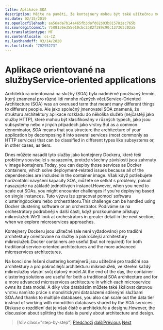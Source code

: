 ```yaml
---
title: Aplikace SOA
description: Mějte na paměti, že kontejnery mohou být také užitečnou možností nasazení pro aplikace SOA.
ms.date: 02/15/2019
ms.openlocfilehash: aa56ada7b14a465fb3dafd02b03b815782ac765b
ms.sourcegitcommit: 7588136e355e10cbc2582f389c90c127363c02a5
ms.translationtype: MT
ms.contentlocale: cs-CZ
ms.lasthandoff: 03/14/2020
ms.locfileid: "70295273"
---
```

# <a name="service-oriented-applications"></a><span data-ttu-id="18e1c-103">Aplikace orientované na služby</span><span class="sxs-lookup"><span data-stu-id="18e1c-103">Service-oriented applications</span></span>

<span data-ttu-id="18e1c-104">Architektura orientovaná na služby (SOA) byla nadměrně používaný termín, který znamenal pro různé lidi mnoho různých věcí.</span><span class="sxs-lookup"><span data-stu-id="18e1c-104">Service-Oriented Architecture (SOA) was an overused term that meant many different things to different people.</span></span> <span data-ttu-id="18e1c-105">Ale jako společný jmenovatel SOA znamená, že strukturu architektury aplikace rozkladu do několika služeb (nejčastěji jako služby HTTP), které mohou být klasifikovány v různých typech, jako jsou subsystémy nebo v jiných případech jako vrstvy.</span><span class="sxs-lookup"><span data-stu-id="18e1c-105">But as a common denominator, SOA means that you structure the architecture of your application by decomposing it into several services (most commonly as HTTP services) that can be classified in different types like subsystems or, in other cases, as tiers.</span></span>

<span data-ttu-id="18e1c-106">Dnes můžete nasadit tyto služby jako kontejnery Dockeru, které řeší problémy související s nasazením, protože všechny závislosti jsou zahrnuty v image kontejneru.</span><span class="sxs-lookup"><span data-stu-id="18e1c-106">Today, you can deploy those services as Docker containers, which solve deployment-related issues because all of the dependencies are included in the container image.</span></span> <span data-ttu-id="18e1c-107">Však když potřebujete horizontální navýšení kapacity SOA, můžete se setkat s problémy, pokud nasazujete na základě jednotlivých instancí.</span><span class="sxs-lookup"><span data-stu-id="18e1c-107">However, when you need to scale out SOAs, you might encounter challenges if you're deploying based on single instances.</span></span> <span data-ttu-id="18e1c-108">Tuto výzvu lze zpracovat pomocí softwaru clusteringdockeru nebo orchestrátoru.</span><span class="sxs-lookup"><span data-stu-id="18e1c-108">This challenge can be handled using Docker clustering software or an orchestrator.</span></span> <span data-ttu-id="18e1c-109">Podíváme se na orchestrátory podrobněji v další části, když prozkoumáme přístupy mikroslužeb.</span><span class="sxs-lookup"><span data-stu-id="18e1c-109">We'll look at orchestrators in greater detail in the next section, when we explore microservices approaches.</span></span>

<span data-ttu-id="18e1c-110">Kontejnery Dockeru jsou užitečné (ale není vyžadováno) pro tradiční architektury orientované na služby a pokročilejší architektury mikroslužeb.</span><span class="sxs-lookup"><span data-stu-id="18e1c-110">Docker containers are useful (but not required) for both traditional service-oriented architectures and the more advanced microservices architectures.</span></span>

<span data-ttu-id="18e1c-111">Na konci dne řešení clustering kontejnerů jsou užitečné pro tradiční soa architektury a pro pokročilejší architekturu mikroslužeb, ve kterém každý mikroslužby vlastní svůj datový model.</span><span class="sxs-lookup"><span data-stu-id="18e1c-111">At the end of the day, the container clustering solutions are useful for both a traditional SOA architecture and for a more advanced microservices architecture in which each microservice owns its data model.</span></span> <span data-ttu-id="18e1c-112">A díky více databázím můžete také škálovat datovou vrstvu namísto práce s monolitickými databázemi sdílenými službami SOA.</span><span class="sxs-lookup"><span data-stu-id="18e1c-112">And thanks to multiple databases, you also can scale out the data tier instead of working with monolithic databases shared by the SOA services.</span></span> <span data-ttu-id="18e1c-113">Diskuse o rozdělení dat je však čistě o architektuře a designu.</span><span class="sxs-lookup"><span data-stu-id="18e1c-113">However, the discussion about splitting the data is purely about architecture and design.</span></span>

>[!div class="step-by-step"]
><span data-ttu-id="18e1c-114">[Předchozí](state-and-data-in-docker-applications.md)
>[další](orchestrate-high-scalability-availability.md)</span><span class="sxs-lookup"><span data-stu-id="18e1c-114">[Previous](state-and-data-in-docker-applications.md)
[Next](orchestrate-high-scalability-availability.md)</span></span>
